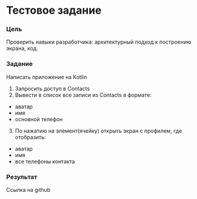 # Тестовое задание

### Цель

Проверить навыки разработчика: архитектурный подход к построению экрана, код.

### Задание

Написать приложение на Kotlin

1. Запросить доступ в Contacts
2. Вывести в список все записи из Contacts в формате:
- аватар
- имя
- основной телефон
3. По нажатию на элемент(ячейку) открыть экран с профилем, где отобразить:
- аватар
- имя
- все телефоны контакта

### Результат

Ссылка на github
